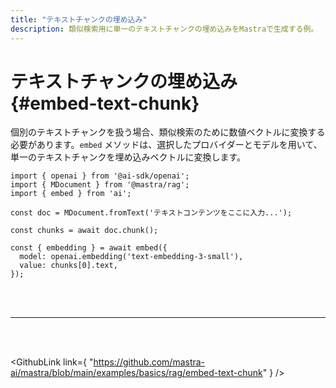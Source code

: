 ```yaml
---
title: "テキストチャンクの埋め込み"
description: 類似検索用に単一のテキストチャンクの埋め込みをMastraで生成する例。
---
```


# テキストチャンクの埋め込み \{#embed-text-chunk\}

個別のテキストチャンクを扱う場合、類似検索のために数値ベクトルに変換する必要があります。`embed` メソッドは、選択したプロバイダーとモデルを用いて、単一のテキストチャンクを埋め込みベクトルに変換します。

```tsx copy
import { openai } from '@ai-sdk/openai';
import { MDocument } from '@mastra/rag';
import { embed } from 'ai';

const doc = MDocument.fromText('テキストコンテンツをここに入力...');

const chunks = await doc.chunk();

const { embedding } = await embed({
  model: openai.embedding('text-embedding-3-small'),
  value: chunks[0].text,
});
```

<br />

<br />

<hr className="dark:border-[#404040] border-gray-300" />

<br />

<br />

<GithubLink
  link={
"https://github.com/mastra-ai/mastra/blob/main/examples/basics/rag/embed-text-chunk"
}
/>

